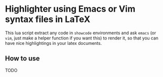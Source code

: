 # Highlighter using Emacs or Vim syntax files in LaTeX
This lua script extract any code in `showcode` environments and ask `emacs` (or `vim`, just make a helper function if you want this) to render it, so that you can have nice highlightings in your latex documents.

## How to use
TODO